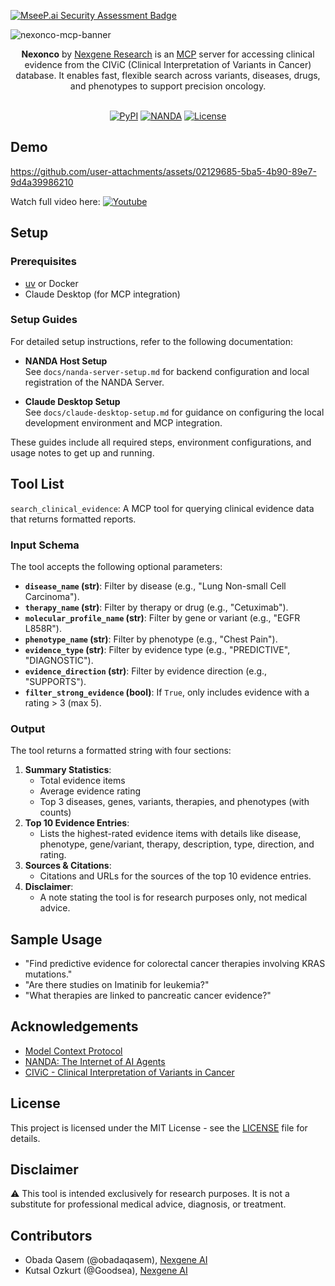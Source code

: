 [![MseeP.ai Security Assessment Badge](https://mseep.net/pr/nexgene-research-nexonco-mcp-badge.png)](https://mseep.ai/app/nexgene-research-nexonco-mcp)

![nexonco-mcp-banner](https://github.com/user-attachments/assets/c2ec59e8-ff8c-40e1-b66d-17998fe67ecf)

<div class="title-block" style="text-align: center;" align="center">
    <b>Nexonco</b> by <a href="https://www.nexgene.ai">Nexgene Research</a> is an <a href="https://github.com/modelcontextprotocol">MCP</a> server for accessing clinical evidence from the CIViC (Clinical Interpretation of Variants in Cancer) database. It enables fast, flexible search across variants, diseases, drugs, and phenotypes to support precision oncology.
</div>
<br>

<div class="title-block" style="text-align: center;" align="center">

  [![PyPI](https://img.shields.io/badge/PyPI-nexonco--mcp-000000.svg?style=for-the-badge&logo=pypi&labelColor=000)](https://pypi.org/project/nexonco-mcp) 
  [![NANDA](https://img.shields.io/badge/NANDA-Nexonco-000000.svg?style=for-the-badge&logo=&labelColor=000)](https://ui.nanda-registry.com/servers/c6284608-6bce-4417-a170-da6c1a117616)
  [![License](https://img.shields.io/badge/License-MIT-000000.svg?style=for-the-badge&logo=github&labelColor=000)](https://github.com/Nexgene-Research/nexonco-mcp/blob/main/LICENSE)
</div>

## Demo

https://github.com/user-attachments/assets/02129685-5ba5-4b90-89e7-9d4a39986210

Watch full video here: [![Youtube](https://img.shields.io/badge/YouTube-red)](https://youtu.be/1Mq8Hcb9V7o?si=jCbhqNabupaRiQWq)

## Setup

### Prerequisites

- [uv](https://github.com/astral-sh/uv#installation) or Docker 
- Claude Desktop (for MCP integration)

### Setup Guides

For detailed setup instructions, refer to the following documentation:

- **NANDA Host Setup**  
  See `docs/nanda-server-setup.md` for backend configuration and local registration of the NANDA Server.

- **Claude Desktop Setup**  
  See `docs/claude-desktop-setup.md` for guidance on configuring the local development environment and MCP integration.

These guides include all required steps, environment configurations, and usage notes to get up and running.

## Tool List

`search_clinical_evidence`: A MCP tool for querying clinical evidence data that returns formatted reports.

### Input Schema
The tool accepts the following optional parameters:
- **`disease_name` (str)**: Filter by disease (e.g., "Lung Non-small Cell Carcinoma").
- **`therapy_name` (str)**: Filter by therapy or drug (e.g., "Cetuximab").
- **`molecular_profile_name` (str)**: Filter by gene or variant (e.g., "EGFR L858R").
- **`phenotype_name` (str)**: Filter by phenotype (e.g., "Chest Pain").
- **`evidence_type` (str)**: Filter by evidence type (e.g., "PREDICTIVE", "DIAGNOSTIC").
- **`evidence_direction` (str)**: Filter by evidence direction (e.g., "SUPPORTS").
- **`filter_strong_evidence` (bool)**: If `True`, only includes evidence with a rating > 3 (max 5).

### Output
The tool returns a formatted string with four sections:
1. **Summary Statistics**:
   - Total evidence items
   - Average evidence rating
   - Top 3 diseases, genes, variants, therapies, and phenotypes (with counts)
2. **Top 10 Evidence Entries**:
   - Lists the highest-rated evidence items with details like disease, phenotype, gene/variant, therapy, description, type, direction, and rating.
3. **Sources & Citations**:
   - Citations and URLs for the sources of the top 10 evidence entries.
4. **Disclaimer**:
   - A note stating the tool is for research purposes only, not medical advice.


## Sample Usage 

- "Find predictive evidence for colorectal cancer therapies involving KRAS mutations."
- "Are there studies on Imatinib for leukemia?"
- "What therapies are linked to pancreatic cancer evidence?"

## Acknowledgements

- [Model Context Protocol](https://github.com/modelcontextprotocol/python-sdk)
- [NANDA: The Internet of AI Agents](https://nanda.media.mit.edu/)
- [CIViC - Clinical Interpretation of Variants in Cancer](https://civicdb.org)


## License

This project is licensed under the MIT License - see the <a href="https://github.com/Nexgene-Research/nexonco-mcp/blob/main/LICENSE">LICENSE</a> file for details.

## Disclaimer

⚠️ This tool is intended exclusively for research purposes. It is not a substitute for professional medical advice, diagnosis, or treatment.

## Contributors 
- Obada Qasem (@obadaqasem), [Nexgene AI](https://www.nexgene.ai)
- Kutsal Ozkurt (@Goodsea), [Nexgene AI](https://www.nexgene.ai)
